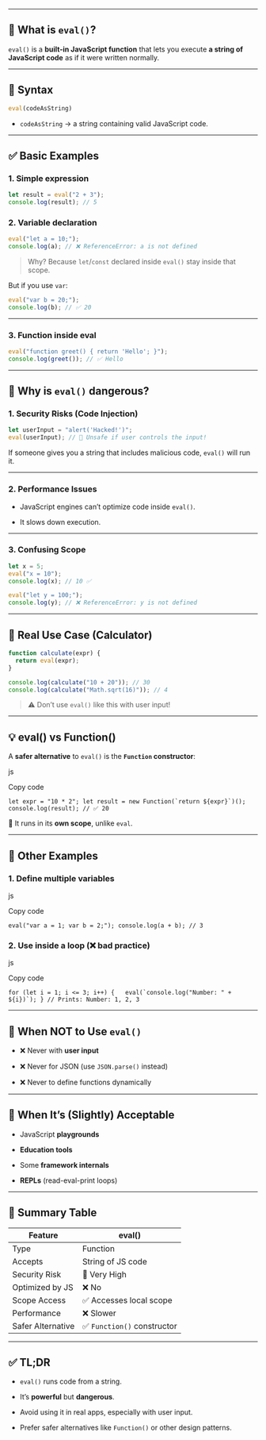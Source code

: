 
---

## 📘 What is `eval()`?

`eval()` is a **built-in JavaScript function** that lets you execute **a string of JavaScript code** as if it were written normally.

---

## 🧠 Syntax

```js
eval(codeAsString)
```

- `codeAsString` → a string containing valid JavaScript code.
    

---

## ✅ Basic Examples

### 1. **Simple expression**

```js
let result = eval("2 + 3");
console.log(result); // 5
```

### 2. **Variable declaration**

```js
eval("let a = 10;");
console.log(a); // ❌ ReferenceError: a is not defined
```

> Why? Because `let`/`const` declared inside `eval()` stay inside that scope.

But if you use `var`:

```js
eval("var b = 20;");
console.log(b); // ✅ 20
```

---

### 3. **Function inside eval**

```js
eval("function greet() { return 'Hello'; }");
console.log(greet()); // ✅ Hello
```

---

## 🚨 Why is `eval()` dangerous?

### 1. **Security Risks (Code Injection)**

```js
let userInput = "alert('Hacked!')";
eval(userInput); // 🚨 Unsafe if user controls the input!
```

If someone gives you a string that includes malicious code, `eval()` will run it.

---

### 2. **Performance Issues**

- JavaScript engines can’t optimize code inside `eval()`.
    
- It slows down execution.
    

---

### 3. **Confusing Scope**

```js
let x = 5;
eval("x = 10");
console.log(x); // 10 ✅

eval("let y = 100;");
console.log(y); // ❌ ReferenceError: y is not defined
```

---

## 🔧 Real Use Case (Calculator)

```js
function calculate(expr) {
  return eval(expr);
}

console.log(calculate("10 + 20")); // 30
console.log(calculate("Math.sqrt(16)")); // 4
```

> ⚠️ Don’t use `eval()` like this with user input!

---

## 💡 eval() vs Function()

A **safer alternative** to `eval()` is the **`Function` constructor**:

js

Copy code

``let expr = "10 * 2"; let result = new Function(`return ${expr}`)(); console.log(result); // ✅ 20``

🧠 It runs in its **own scope**, unlike `eval`.

---

## 🧪 Other Examples

### 1. Define multiple variables

js

Copy code

`eval("var a = 1; var b = 2;"); console.log(a + b); // 3`

### 2. Use inside a loop (❌ bad practice)

js

Copy code

``for (let i = 1; i <= 3; i++) {   eval(`console.log("Number: " + ${i})`); } // Prints: Number: 1, 2, 3``

---

## 🛑 When NOT to Use `eval()`

- ❌ Never with **user input**
    
- ❌ Never for JSON (use `JSON.parse()` instead)
    
- ❌ Never to define functions dynamically
    

---

## 🧰 When It’s (Slightly) Acceptable

- JavaScript **playgrounds**
    
- **Education tools**
    
- Some **framework internals**
    
- **REPLs** (read-eval-print loops)
    

---

## 🧾 Summary Table

|Feature|eval()|
|---|---|
|Type|Function|
|Accepts|String of JS code|
|Security Risk|🚨 Very High|
|Optimized by JS|❌ No|
|Scope Access|✅ Accesses local scope|
|Performance|❌ Slower|
|Safer Alternative|✅ `Function()` constructor|

---

## ✅ TL;DR

- `eval()` runs code from a string.
    
- It’s **powerful** but **dangerous**.
    
- Avoid using it in real apps, especially with user input.
    
- Prefer safer alternatives like `Function()` or other design patterns.